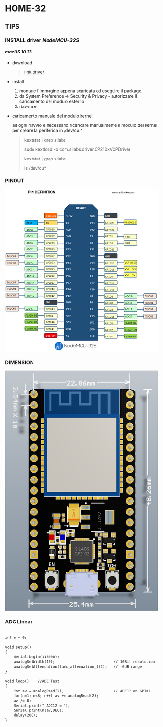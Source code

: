 # **HOME-32**

## **TIPS**

### **INSTALL driver _NodeMCU-32S_**

#### _macOS 10.13_

* download

  >[link driver](https://www.silabs.com/products/development-tools/software/usb-to-uart-bridge-vcp-drivers)

* install

  1. montare l'immagine appena scaricata ed eseguire il package.
  2. da System Preference -> Security & Privacy - autorizzare il caricamento del modulo esterno
  3. riavviare

* caricamento manuale del modulo kernel

  ad ogni riavvio è necessario ricaricare manualmente il modulo del kernel
  per creare la periferica in /dev/cu.*

  >kextstat | grep silabs
  >
  >sudo kextload -b com.silabs.driver.CP210xVCPDriver
  >
  >kextstat | grep silabs
  >
  >ls /dev/cu*

### **PINOUT**

![NodeMCU-32S](resource/nodemcu_32s_pin.png)

### **DIMENSION**

![NodeMCU-32S](resource/nodemcu_32s_size1.png)

### **ADC Linear**

``` arduino

int n = 0;

void setup()
{
    Serial.begin(115200);
    analogSetWidth(10);                           // 10Bit resolution
    analogSetAttenuation((adc_attenuation_t)2);   // -6dB range
}

void loop()    //ADC Test
{
    int av = analogRead(2);                       // ADC12 on GPIO2
    for(n=1; n<8; n++) av += analogRead(2);
    av /= 8;
    Serial.print(" ADC12 = ");
    Serial.println(av,DEC);
    delay(200);
}
```